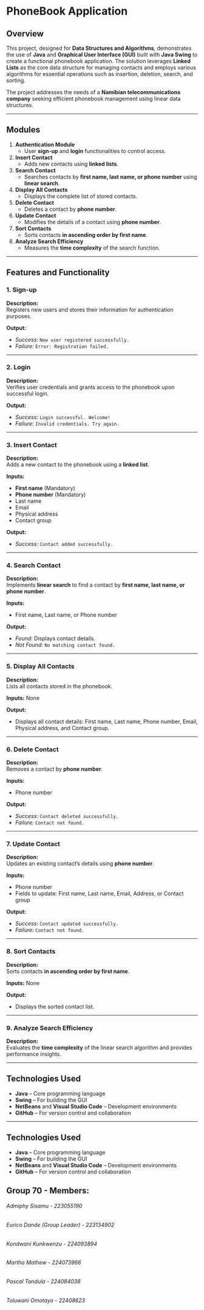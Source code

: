 # **PhoneBook Application**

## **Overview**  
This project, designed for **Data Structures and Algorithms**, demonstrates the use of **Java** and **Graphical User Interface (GUI)** built with **Java Swing** to create a functional phonebook application. The solution leverages **Linked Lists** as the core data structure for managing contacts and employs various algorithms for essential operations such as insertion, deletion, search, and sorting.  

The project addresses the needs of a **Namibian telecommunications company** seeking efficient phonebook management using linear data structures.

---

## **Modules**  
1. **Authentication Module**  
   - User **sign-up** and **login** functionalities to control access.  
2. **Insert Contact**  
   - Adds new contacts using **linked lists**.  
3. **Search Contact**  
   - Searches contacts by **first name, last name, or phone number** using **linear search**.  
4. **Display All Contacts**  
   - Displays the complete list of stored contacts.  
5. **Delete Contact**  
   - Deletes a contact by **phone number**.  
6. **Update Contact**  
   - Modifies the details of a contact using **phone number**.  
7. **Sort Contacts**  
   - Sorts contacts **in ascending order by first name**.  
8. **Analyze Search Efficiency**  
   - Measures the **time complexity** of the search function.

---

## **Features and Functionality**

### 1. **Sign-up**  
**Description:**  
Registers new users and stores their information for authentication purposes.  

**Output:**  
- *Success:* `New user registered successfully.`  
- *Failure:* `Error: Registration failed.`

---

### 2. **Login**  
**Description:**  
Verifies user credentials and grants access to the phonebook upon successful login.  

**Output:**  
- *Success:* `Login successful. Welcome!`  
- *Failure:* `Invalid credentials. Try again.`

---

### 3. **Insert Contact**  
**Description:**  
Adds a new contact to the phonebook using a **linked list**.  

**Inputs:**  
- **First name** (Mandatory)  
- **Phone number** (Mandatory)  
- Last name  
- Email  
- Physical address  
- Contact group  

**Output:**  
- *Success:* `Contact added successfully.`  

---

### 4. **Search Contact**  
**Description:**  
Implements **linear search** to find a contact by **first name, last name, or phone number**.  

**Inputs:**  
- First name, Last name, or Phone number  

**Output:**  
- *Found:* Displays contact details.  
- *Not Found:* `No matching contact found.`

---

### 5. **Display All Contacts**  
**Description:**  
Lists all contacts stored in the phonebook.  

**Inputs:** None  

**Output:**  
- Displays all contact details: First name, Last name, Phone number, Email, Physical address, and Contact group.

---

### 6. **Delete Contact**  
**Description:**  
Removes a contact by **phone number**.  

**Inputs:**  
- Phone number  

**Output:**  
- *Success:* `Contact deleted successfully.`  
- *Failure:* `Contact not found.`

---

### 7. **Update Contact**  
**Description:**  
Updates an existing contact’s details using **phone number**.  

**Inputs:**  
- Phone number  
- Fields to update: First name, Last name, Email, Address, or Contact group  

**Output:**  
- *Success:* `Contact updated successfully.`  
- *Failure:* `Contact not found.`

---

### 8. **Sort Contacts**  
**Description:**  
Sorts contacts **in ascending order by first name**.  

**Inputs:** None  

**Output:**  
- Displays the sorted contact list.

---

### 9. **Analyze Search Efficiency**  
**Description:**  
Evaluates the **time complexity** of the linear search algorithm and provides performance insights.

---

## **Technologies Used**  
- **Java** – Core programming language  
- **Swing** – For building the GUI  
- **NetBeans** and **Visual Studio Code** – Development environments  
- **GitHub** – For version control and collaboration

---

## **Technologies Used**  
- **Java** – Core programming language  
- **Swing** – For building the GUI  
- **NetBeans** and **Visual Studio Code** – Development environments  
- **GitHub** – For version control and collaboration

## **Group 70 - Members:**
###### Admiphy Sisamu - 223055190
###### Eurico Dande (Group Leader) - 223134902 
###### Kondwani Kunkwenzu - 224093894
###### Martha Mathew - 224073966
###### Pascal Tandula - 224084038
###### Toluwani Omotayo - 22408623